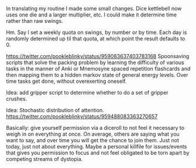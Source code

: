 In translating my routine I made some small changes. Dice kettlebell now uses
one die and a larger multiplier, etc. I could make it determine time rather than raw swings.

Hm. Say I set a weekly quota on swings, by number or by time. Each day is
randomly determined up til that quota, at which point the result defaults to 0.

https://twitter.com/pookleblinky/status/959083637403783168 Spoonsaving
scripts that solve the packing problem by learning the difficulty of
various tasks in the manner of Anki or Mnemosyne spaced repetition
flashcards and then mapping them to a hidden markov state of
general energy levels. Over time tasks get done, without overexerting oneself.

Idea: add gripper script to determine whether to do a set of gripper crushes.

Idea: Stochastic distribution of attention.
https://twitter.com/pookleblinky/status/959488083363270657

Basically: give yourself permission via a diceroll to not feel it necessary to
weigh in on everything at once. On average, others are saying what you want to
say, and over time you will get the chance to join them. Just not today, just
not about everything. Maybe a personal killfile for issues/events that gives you
permission to focus and not feel obligated to be torn apart by competing streams
of dystopia.

